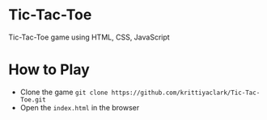 # Tic-Tac-Toe
Tic-Tac-Toe game using HTML, CSS, JavaScript

# How to Play
* Clone the game `git clone https://github.com/krittiyaclark/Tic-Tac-Toe.git`
* Open the `index.html` in the browser
